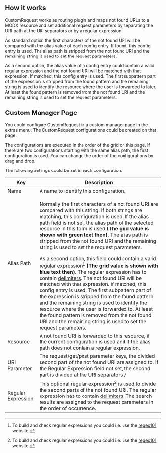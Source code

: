 ## How it works

CustomRequest works as routing plugin and maps not found URLs to a MODX resource
and set additional request parameters by separating the URI path at the URI
separators or by a regular expression.

As standard option the first characters of the not found URI will be compared 
with the alias value of each config entry. If found, this config entry is used. 
The alias path is stripped from the not found URI and the remaining string is 
used to set the request parameters.

As a second option, the alias value of a config entry could contain a valid 
regular expression and the not found URI will be matched with that expression. 
If matched, this config entry is used. The first subpattern part of the 
expression is stripped from the found pattern and the remaining  string is used 
to identify the resource where the user is forwarded to later. At least the 
found pattern is removed from the not found URI and the remaining string is 
used to set the request parameters.

## Custom Manager Page

You could configure CustomRequest in a custom manager page in the extras menu. 
The CustomRequest configurations could be created on that page.

The configurations are executed in the order of the grid on this page. If there 
are two configurations starting with the same alias path, the first 
configuration is used. You can change the order of the configurations by 
drag and drop.

The following settings could be set in each configuration:

Key | Description
----|------------
Name | A name to identify this configuration.
Alias Path | <p>Normally the first characters of a not found URI are compared with this string. If both strings are matching, this configuration is used. If the alias path field is not set, the alias path of the selected resource in this form is used **(The grid value is shown with green text then)**. The alias path is stripped from the not found URI and the remaining string is used to set the request parameters.</p>As a second option, this field could contain a valid regular expression[^1] **(The grid value is shown with blue text then)**. The regular expression has to contain [delimiters](https://www.php.net/manual/en/regexp.reference.delimiters.php). The not found URI will be matched with that expression. If matched, this config entry is used. The first subpattern part of the expression is stripped from the found pattern and the remaining string is used to identify the resource where the user is forwarded to. At least the found pattern is removed from the not found URI and the remaining string is used to set the request parameters.
Resource | A not found URI is forwarded to this resource, if the current configuration is used and if the alias path does not contain a regular expression.
URI Parameter | The request/get/post parameter keys, the divided second part of the not found URI are assigned to. If the Regular Expression field not set, the second part is divided at the URI separators `/`
Regular Expression | This optional regular expression[^1] is used to divide the second parts of the not found URI. The regular expression has to contain [delimiters](https://www.php.net/manual/en/regexp.reference.delimiters.php). The search results are assigned to the request parameters in the order of occurrence.

[^1]: To build and check regular expressions you could i.e. use the [regex101](https://regex101.com/) website.
